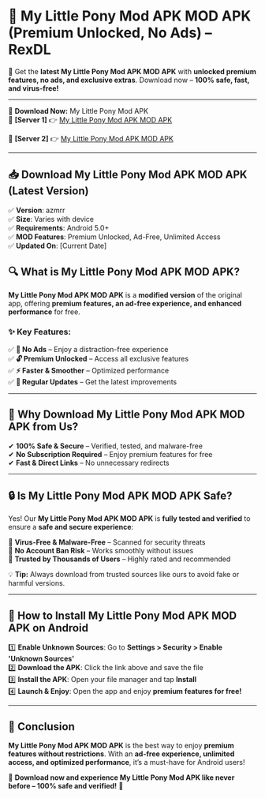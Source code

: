# 🚀 My Little Pony Mod APK MOD APK (Premium Unlocked, No Ads) – RexDL 

🎯 Get the **latest My Little Pony Mod APK MOD APK** with **unlocked premium features, no ads, and exclusive extras**. Download now – **100% safe, fast, and virus-free!**  

---

🔽 **Download Now:** My Little Pony Mod APK  
🔹 **[Server 1]** 👉 [My Little Pony Mod APK MOD APK](https://apkcomod.com?title=My_Little_Pony_Mod_APK)  

🔹 **[Server 2]** 👉 [My Little Pony Mod APK MOD APK](https://apkcomod.com?title=My_Little_Pony_Mod_APK)  

---
## 📥 Download My Little Pony Mod APK MOD APK (Latest Version)  

✅ **Version**: azmrr  
✅ **Size**: Varies with device  
✅ **Requirements**: Android 5.0+  
✅ **MOD Features**: Premium Unlocked, Ad-Free, Unlimited Access  
✅ **Updated On**: [Current Date]  

## 🔍 What is My Little Pony Mod APK MOD APK?  

**My Little Pony Mod APK MOD APK** is a **modified version** of the original app, offering **premium features, an ad-free experience, and enhanced performance** for free.  

### ✨ Key Features:  

✅ **🚫 No Ads** – Enjoy a distraction-free experience  
✅ **🔓 Premium Unlocked** – Access all exclusive features  
✅ **⚡ Faster & Smoother** – Optimized performance  
✅ **🔄 Regular Updates** – Get the latest improvements  

---

## 🌟 Why Download My Little Pony Mod APK MOD APK from Us?  

✔ **100% Safe & Secure** – Verified, tested, and malware-free  
✔ **No Subscription Required** – Enjoy premium features for free  
✔ **Fast & Direct Links** – No unnecessary redirects  

---

## 🔒 Is My Little Pony Mod APK MOD APK Safe?  

Yes! Our **My Little Pony Mod APK MOD APK** is **fully tested and verified** to ensure a **safe and secure experience**:  

🔹 **Virus-Free & Malware-Free** – Scanned for security threats  
🔹 **No Account Ban Risk** – Works smoothly without issues  
🔹 **Trusted by Thousands of Users** – Highly rated and recommended  

💡 **Tip:** Always download from trusted sources like ours to avoid fake or harmful versions.  

---

## 📲 How to Install My Little Pony Mod APK MOD APK on Android  

1️⃣ **Enable Unknown Sources**: Go to **Settings > Security > Enable 'Unknown Sources'**  
2️⃣ **Download the APK**: Click the link above and save the file  
3️⃣ **Install the APK**: Open your file manager and tap **Install**  
4️⃣ **Launch & Enjoy**: Open the app and enjoy **premium features for free!**  

---

## 🚀 Conclusion  

**My Little Pony Mod APK MOD APK** is the best way to enjoy **premium features without restrictions**. With an **ad-free experience, unlimited access, and optimized performance**, it’s a must-have for Android users!  

🔻 **Download now and experience My Little Pony Mod APK like never before – 100% safe and verified!** 🔻  
